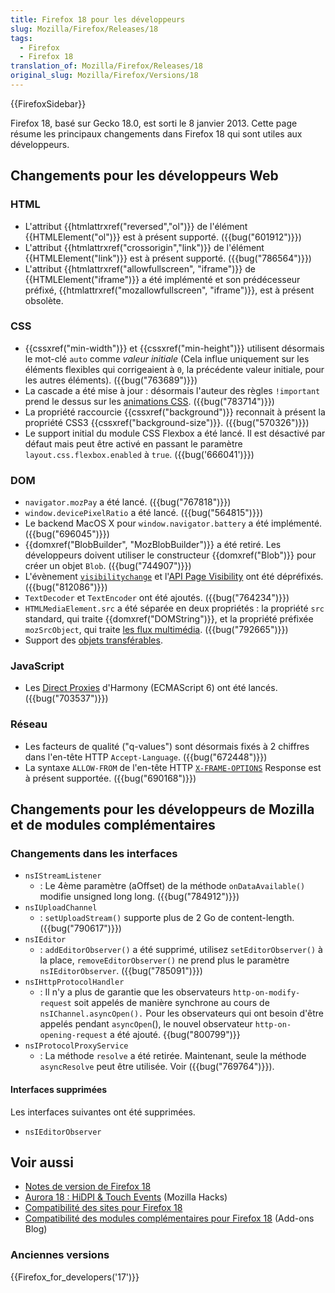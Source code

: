 ```yaml
---
title: Firefox 18 pour les développeurs
slug: Mozilla/Firefox/Releases/18
tags:
  - Firefox
  - Firefox 18
translation_of: Mozilla/Firefox/Releases/18
original_slug: Mozilla/Firefox/Versions/18
---
```


{{FirefoxSidebar}}

Firefox 18, basé sur Gecko 18.0, est sorti le 8 janvier 2013. Cette page résume les principaux changements dans Firefox 18 qui sont utiles aux développeurs.

## Changements pour les développeurs Web

### HTML

- L'attribut {{htmlattrxref("reversed","ol")}} de l'élément {{HTMLElement("ol")}} est à présent supporté. ({{bug("601912")}})
- L'attribut {{htmlattrxref("crossorigin","link")}} de l'élément {{HTMLElement("link")}} est à présent supporté. ({{bug("786564")}})
- L'attribut {{htmlattrxref("allowfullscreen", "iframe")}} de {{HTMLElement("iframe")}} a été implémenté et son prédécesseur préfixé, {{htmlattrxref("mozallowfullscreen", "iframe")}}, est à présent obsolète.

### CSS

- {{cssxref("min-width")}} et {{cssxref("min-height")}} utilisent désormais le mot-clé `auto` comme _valeur initiale_ (Cela influe uniquement sur les éléments flexibles qui corrigeaient à `0`, la précédente valeur initiale, pour les autres éléments). ({{bug("763689")}})
- La cascade a été mise à jour : désormais l'auteur des règles `!important` prend le dessus sur les [animations CSS](/fr/docs/CSS/Animations_CSS). ({{bug("783714")}})
- La propriété raccourcie {{cssxref("background")}} reconnait à présent la propriété CSS3 {{cssxref("background-size")}}. ({{bug("570326")}})
- Le support initial du module CSS Flexbox a été lancé. Il est désactivé par défaut mais peut être activé en passant le paramètre `layout.css.flexbox.enabled` à `true`. ({{bug('666041')}})

### DOM

- `navigator.mozPay` a été lancé. ({{bug("767818")}})
- `window.devicePixelRatio` a été lancé. ({{bug("564815")}})
- Le backend MacOS X pour `window.navigator.battery` a été implémenté. ({{bug("696045")}})
- {{domxref("BlobBuilder", "MozBlobBuilder")}} a été retiré. Les développeurs doivent utiliser le constructeur {{domxref("Blob")}} pour créer un objet `Blob`. ({{bug("744907")}})
- L'évènement [`visibilitychange`](/fr/docs/Web/API/Document/visibilitychange_event) et l'[API Page Visibility](/fr/docs/DOM/Using_the_Page_Visibility_API) ont été dépréfixés. ({{bug("812086")}})
- `TextDecoder` et `TextEncoder` ont été ajoutés. ({{bug("764234")}})
- `HTMLMediaElement.src` a été séparée en deux propriétés : la propriété `src` standard, qui traite {{domxref("DOMString")}}, et la propriété préfixée `mozSrcObject`, qui traite [les flux multimédia](/fr/docs/WebRTC/MediaStream_API). ({{bug("792665")}})
- Support des [objets transférables](/fr/docs/DOM/Using_web_workers#Passing_data_by_transferring_.C2.A0ownership_%28transferable_objects%29).

### JavaScript

- Les [Direct Proxies](/fr/docs/JavaScript/Reference/Global_Objects/Proxy) d'Harmony (ECMAScript 6) ont été lancés. ({{bug("703537")}})

### Réseau

- Les facteurs de qualité ("q-values") sont désormais fixés à 2 chiffres dans l'en-tête HTTP `Accept-Language`. ({{bug("672448")}})
- La syntaxe `ALLOW-FROM` de l'en-tête HTTP [`X-FRAME-OPTIONS`](/fr/docs/HTTP/X-Frame-Options) Response est à présent supportée. ({{bug("690168")}})

## Changements pour les développeurs de Mozilla et de modules complémentaires

### Changements dans les interfaces

- `nsIStreamListener`
  - : Le 4ème paramètre (aOffset) de la méthode `onDataAvailable()` modifie unsigned long long. ({{bug("784912")}})
- `nsIUploadChannel`
  - : `setUploadStream()` supporte plus de 2 Go de content-length. ({{bug("790617")}})
- `nsIEditor`
  - : `addEditorObserver()` a été supprimé, utilisez `setEditorObserver()` à la place, `removeEditorObserver()` ne prend plus le paramètre `nsIEditorObserver`. ({{bug("785091")}})
- `nsIHttpProtocolHandler`
  - : Il n'y a plus de garantie que les observateurs `http-on-modify-request` soit appelés de manière synchrone au cours de `nsIChannel.asyncOpen().` Pour les observateurs qui ont besoin d'être appelés pendant `asyncOpen`(), le nouvel observateur `http-on-opening-request` a été ajouté. {{bug("800799")}}
- `nsIProtocolProxyService`
  - : La méthode `resolve` a été retirée. Maintenant, seule la méthode `asyncResolve` peut être utilisée. Voir ({{bug("769764")}}).

#### Interfaces supprimées

Les interfaces suivantes ont été supprimées.

- `nsIEditorObserver`

## Voir aussi

- [Notes de version de Firefox 18](http://www.mozilla.org/en-US/firefox/18.0/releasenotes/)
- [Aurora 18 : HiDPI & Touch Events](https://hacks.mozilla.org/2012/10/aurora-18-hidpi-touch-events/) (Mozilla Hacks)
- [Compatibilité des sites pour Firefox 18](/fr/docs/Site_Compatibility_for_Firefox_18)
- [Compatibilité des modules complémentaires pour Firefox 18](https://blog.mozilla.org/addons/2012/12/28/compatibility-for-firefox-18/) (Add-ons Blog)

### Anciennes versions

{{Firefox_for_developers('17')}}
